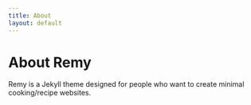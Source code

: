 ```yaml
---
title: About
layout: default
---
```


# About Remy

Remy is a Jekyll theme designed for people who want to create minimal cooking/recipe websites.
